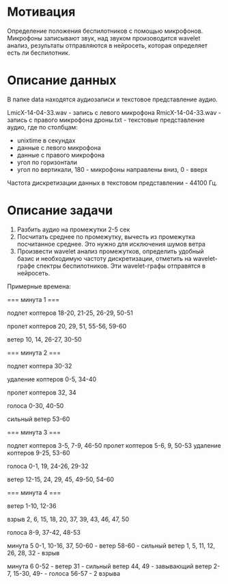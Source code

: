 # Мотивация
Определение положения беспилотников с помощью микрофонов. Микрофоны записывают звук, над звуком произоводится wavelet анализ, результаты отправляются в нейросеть, которая определяет есть ли беспилотник.

# Описание данных

В папке data находятся аудиозаписи и текстовое представление аудио.

LmicX-14-04-33.wav - запись с левого микрофона
RmicX-14-04-33.wav - запись с правого микрофона
дроны.txt - текстовые представление аудио, где по столбцам:
- unixtime в секундах 
- данные с левого микрофона
- данные с правого микрофона
- угол по горизонтали
- угол по вертикали, 180 - микрофоны направлены вниз, 0 - вверх

Частота дискретизации данных в текстовом представлении - 44100 Гц.

# Описание задачи
 
1. Разбить аудио на промежутки 2-5 сек
2. Посчитать среднее по промежутку, вычесть из промежутка посчитанное среднее. Это нужно для исключения шумов ветра 
3. Произвести wavelet анализ промежутков, определить удобный базис и необходимую частоту дискретизации, отметить на wavelet-графе спектры беспилотников. Эти wavelet-графы отправятся в нейросеть.

Примерные времена:

=== минута 1 ===

подлет коптеров
18-20, 21-25, 26-29, 50-51

пролет коптеров
20, 29, 51, 55-56, 59-60

ветер
10, 14, 26-27, 30-50


=== минута 2 ===

подлет коптера
30-32

удаление коптеров
0-5, 34-40

пролет коптеров
32, 34

голоса
0-30, 40-50

сильный ветер
53-60

=== минута 3 ===

подлет коптеров
3-5, 7-9, 46-50
пролет коптеров
5-6, 9, 50-53
удаление коптеров
9-25, 53-60

голоса
0-1, 19, 24-26, 29-32

ветер
12-15, 24, 29, 45, 49-50, 54-60


=== минута 4 ===

ветер
1-10, 12-36

взрыв
2, 6, 15, 18, 20, 37, 39, 43, 46, 47, 50

голоса
8-9, 37-42, 48-53

минута 5
0-1, 10-16, 37, 50-60 - ветер
58-60 - сильный ветер
1, 5, 11, 12, 26, 28, 32 - взрыв

минута 6
0-52 - ветер
31 - сильный ветер
44, 49 - завывающий ветер
2-7, 15-30, 49- - голоса
56-57 - 2 взрыва
